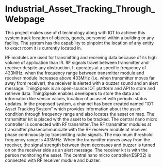 # Industrial_Asset_Tracking_Through_Webpage
This project makes use of rf technology along with IOT to achieve this system track location of objects, goods, personnel within a building or any facility. The system has the capability to pinpoint the location of any entity to exact room it is currently located in. 

RF modules are used for transmitting and receiving data because of its high volume of application than IR. RF signals travel between transmitter and receiver despite any obstruction. It operates at a specific frequency of 433MHz. when the frequency range between transmitter module and receiver module increases above 433MHz (i.e. when
transmitter moves far away from receiver), the receiver is alerted with a buzzer sound and an alert message.
ThingSpeak is an open-source IOT platform and API to store and retrieve data. ThingSpeak enables developers to store the data and information like sensor values, location of an asset with periodic status updates. In the proposed system, a channel has been created named “IOT Asset Tracking System” which provides information about the asset condition through frequency range and also locates the asset on map.
The transmitter kit is placed with the asset to be tracked. The central nano micro controller is connected with RF transmitter.The RF transmitter modules at transmitter phasecommunicate with the RF receiver module at receiver phase continuously by transmitting radio signals. The maximum threshold frequency range is 433MHz. When the transmitter moves away from the receiver, the signal strength between them decreases and buzzer is turned on on the receiver side as an alert message.
The receiver kit is with the person monitoring the asset. The central nano micro controller(ESP32) is connected with  RF receiver module and buzzer.
